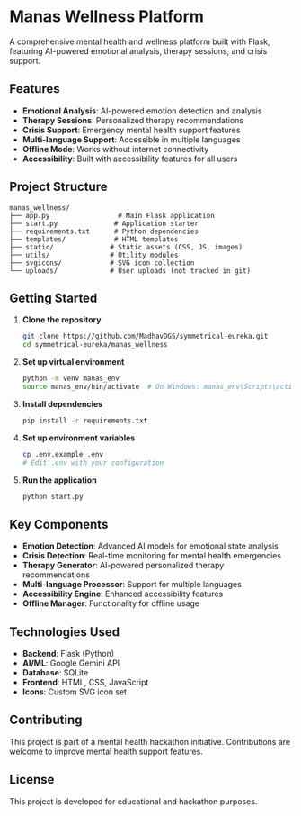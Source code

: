 # Manas Wellness Platform

A comprehensive mental health and wellness platform built with Flask, featuring AI-powered emotional analysis, therapy sessions, and crisis support.

## Features

- **Emotional Analysis**: AI-powered emotion detection and analysis
- **Therapy Sessions**: Personalized therapy recommendations
- **Crisis Support**: Emergency mental health support features
- **Multi-language Support**: Accessible in multiple languages
- **Offline Mode**: Works without internet connectivity
- **Accessibility**: Built with accessibility features for all users

## Project Structure

```
manas_wellness/
├── app.py                 # Main Flask application
├── start.py              # Application starter
├── requirements.txt      # Python dependencies
├── templates/            # HTML templates
├── static/              # Static assets (CSS, JS, images)
├── utils/               # Utility modules
├── svgicons/            # SVG icon collection
└── uploads/             # User uploads (not tracked in git)
```

## Getting Started

1. **Clone the repository**
   ```bash
   git clone https://github.com/MadhavDGS/symmetrical-eureka.git
   cd symmetrical-eureka/manas_wellness
   ```

2. **Set up virtual environment**
   ```bash
   python -m venv manas_env
   source manas_env/bin/activate  # On Windows: manas_env\Scripts\activate
   ```

3. **Install dependencies**
   ```bash
   pip install -r requirements.txt
   ```

4. **Set up environment variables**
   ```bash
   cp .env.example .env
   # Edit .env with your configuration
   ```

5. **Run the application**
   ```bash
   python start.py
   ```

## Key Components

- **Emotion Detection**: Advanced AI models for emotional state analysis
- **Crisis Detection**: Real-time monitoring for mental health emergencies
- **Therapy Generator**: AI-powered personalized therapy recommendations
- **Multi-language Processor**: Support for multiple languages
- **Accessibility Engine**: Enhanced accessibility features
- **Offline Manager**: Functionality for offline usage

## Technologies Used

- **Backend**: Flask (Python)
- **AI/ML**: Google Gemini API
- **Database**: SQLite
- **Frontend**: HTML, CSS, JavaScript
- **Icons**: Custom SVG icon set

## Contributing

This project is part of a mental health hackathon initiative. Contributions are welcome to improve mental health support features.

## License

This project is developed for educational and hackathon purposes.
